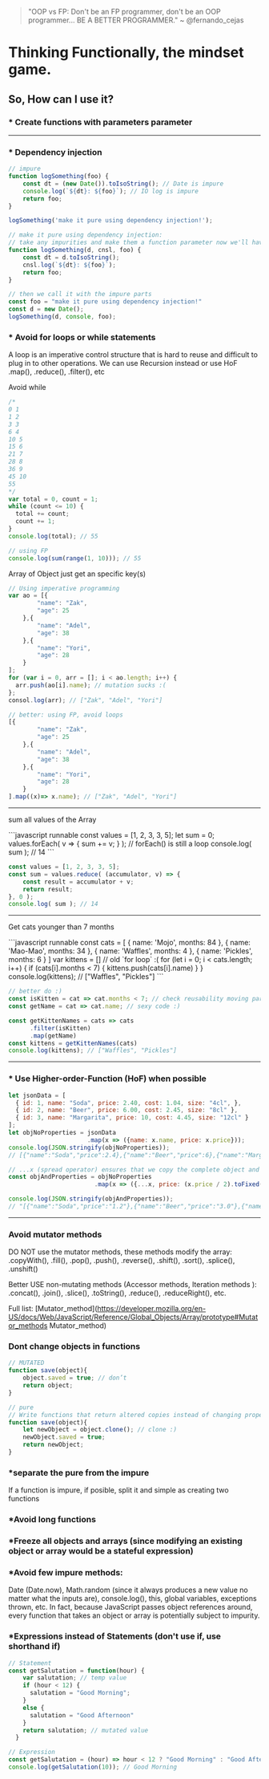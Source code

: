 > "OOP vs FP: Don't be an FP programmer, don't be an OOP programmer... BE A BETTER PROGRAMMER."
> ~ @fernando_cejas

# Thinking Functionally, the mindset game. 

## So, How can I use it?

### * Create functions with parameters parameter

***

### * Dependency injection
```javascript runnable
// impure
function logSomething(foo) {
    const dt = (new Date()).toIsoString(); // Date is impure
    console.log(`${dt}: ${foo}`); // IO log is impure
    return foo;
}

logSomething('make it pure using dependency injection!');
```

```javascript runnable
// make it pure using dependency injection:
// take any impurities and make them a function parameter now we'll have 3 params:
function logSomething(d, cnsl, foo) {
    const dt = d.toIsoString();
    cnsl.log(`${dt}: ${foo}`);
    return foo;
}

// then we call it with the impure parts
const foo = "make it pure using dependency injection!"
const d = new Date();
logSomething(d, console, foo);
```



### * Avoid for loops or while statements
<p>A loop is an imperative control structure that is hard to reuse and difficult to plug in to other operations. We can use Recursion instead or use HoF .map(), .reduce(), .filter(), etc </p>

<p>Avoid while</p>

```javascript runnable
/*
0 1
1 2
3 3
6 4
10 5
15 6
21 7
28 8
36 9
45 10
55
*/ 
var total = 0, count = 1;
while (count <= 10) {
  total += count;
  count += 1;
}
console.log(total); // 55
```

```javascript runnable
// using FP
console.log(sum(range(1, 10))); // 55
```

<p>Array of Object just get an specific key(s)</p>

```javascript runnable
// Using imperative programming
var ao = [{
        "name": "Zak",
        "age": 25
    },{
        "name": "Adel",
        "age": 38
    },{
        "name": "Yori",
        "age": 28
    }
];
for (var i = 0, arr = []; i < ao.length; i++) {
  arr.push(ao[i].name); // mutation sucks :(
};  
consol.log(arr); // ["Zak", "Adel", "Yori"]

```

```javascript runnable
// better: using FP, avoid loops
[{
        "name": "Zak",
        "age": 25
    },{
        "name": "Adel",
        "age": 38
    },{
        "name": "Yori",
        "age": 28
    }
].map((x)=> x.name); // ["Zak", "Adel", "Yori"]

```

***

<p>sum all values of the Array</p>
```javascript runnable
const values = [1, 2, 3, 3, 5];
let sum = 0;
values.forEach( v => { sum += v; } ); // forEach() is still a loop
console.log( sum ); // 14
```

```javascript runnable
const values = [1, 2, 3, 3, 5];
const sum = values.reduce( (accumulator, v) => {
    const result = accumulator + v;
    return result;
}, 0 );
console.log( sum ); // 14
```

***

<p>Get cats younger than 7 months</p>
```javascript runnable
const cats = [
  { name: 'Mojo',    months: 84 },
  { name: 'Mao-Mao', months: 34 },
  { name: 'Waffles', months: 4 },
  { name: 'Pickles', months: 6 }
]
var kittens = []
// old `for loop` :(
for (let i = 0; i < cats.length; i++) {
  if (cats[i].months < 7) {
    kittens.push(cats[i].name)
  }
}
console.log(kittens); // ["Waffles", "Pickles"]
```

```javascript runnable
// better do :)
const isKitten = cat => cat.months < 7; // check reusability moving parts! 
const getName = cat => cat.name; // sexy code :)

const getKittenNames = cats => cats
      .filter(isKitten)
      .map(getName)
const kittens = getKittenNames(cats)
console.log(kittens); // ["Waffles", "Pickles"]
```

***

### * Use Higher-order-Function (HoF) when possible

```javascript runnable
let jsonData = [
  { id: 1, name: "Soda", price: 2.40, cost: 1.04, size: "4cl", },
  { id: 2, name: "Beer", price: 6.00, cost: 2.45, size: "8cl" },
  { id: 3, name: "Margarita", price: 10, cost: 4.45, size: "12cl" }
];
let objNoProperties = jsonData
                      .map(x => ({name: x.name, price: x.price}));
console.log(JSON.stringify(objNoProperties)); 
// [{"name":"Soda","price":2.4},{"name":"Beer","price":6},{"name":"Margarita","price":10}]                       
```

```javascript runnable
// ...x (spread operator) ensures that we copy the complete object and its properties, while only modifying the price value. 
const objAndProperties = objNoProperties
                        .map(x => ({...x, price: (x.price / 2).toFixed(1) }));

console.log(JSON.stringify(objAndProperties));
// "[{"name":"Soda","price":"1.2"},{"name":"Beer","price":"3.0"},{"name":"Margarita","price":"5.0"}]"
```

***

### Avoid mutator methods

DO NOT use the mutator methods, these methods modify the array:
.copyWith(), .fill(), .pop(), .push(), .reverse(), .shift(), .sort(), .splice(), .unshift()

Better USE non-mutating methods (Accessor methods, Iteration methods ):
.concat(), .join(), .slice(), .toString(), .reduce(), .reduceRight(), etc.

Full list:
[Mutator_method](https://developer.mozilla.org/en-US/docs/Web/JavaScript/Reference/Global_Objects/Array/prototype#Mutator_methods Mutator_method)



### Dont change objects in functions

```javascript runnable
// MUTATED
function save(object){
    object.saved = true; // don’t
    return object;
}
```

```javascript runnable
// pure
// Write functions that return altered copies instead of changing properties of the given object.
function save(object){
    let newObject = object.clone(); // clone :)
    newObject.saved = true;
    return newObject;
}
```

### *separate the pure from the impure
If a function is impure, if posible, split it and simple as creating two functions

### *Avoid long functions

### *Freeze all objects and arrays (since modifying an existing object or array would be a stateful expression)

### *Avoid few impure methods: 
Date (Date.now), Math.random (since it always produces a new value no matter what the inputs are), console.log(), this, global
variables, exceptions thrown, etc. In fact, because JavaScript passes object references around, every function that takes an object or array is potentially subject to impurity. 

### *Expressions instead of Statements (don't use if, use shorthand if)

```javascript runnable
// Statement
const getSalutation = function(hour) {
    var salutation; // temp value
    if (hour < 12) {
      salutation = "Good Morning";
    }
    else {
      salutation = "Good Afternoon"
    }
    return salutation; // mutated value
  } 
```

```javascript runnable
// Expression
const getSalutation = (hour) => hour < 12 ? "Good Morning" : "Good Afternoon";
console.log(getSalutation(10)); // Good Morning



